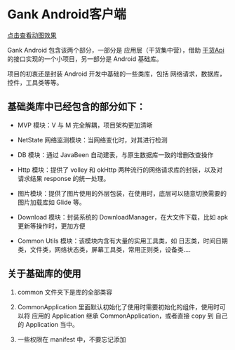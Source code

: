 # Gank Android客户端
[点击查看动图效果](./gank.gif)

Gank Android 包含该两个部分，一部分是 应用层（干货集中营），借助 [干货Api](http://gank.io/api) 的接口实现的一个小项目，另一部分是 Android 基础库。

项目的初衷还是封装 Android 开发中基础的一些类库，包括 网络请求，数据库，控件，工具类等等。

## 基础类库中已经包含的部分如下：

* MVP 模块：V 与 M 完全解耦，项目架构更加清晰

* NetState 网络监测模块：当网络变化时，对其进行检测

* DB 模块：通过 JavaBeen 自动建表，与原生数据库一致的增删改查操作

* Http 模块：提供了 volley 和 okHttp 两种流行的网络请求库的封装，以及对请求结果 response 的统一处理。

* 图片模块：提供了图片使用的外层包装，在使用时，底层可以随意切换需要的图片加载库如 Glide 等。

* Download 模块：封装系统的 DownloadManager，在大文件下载，比如 apk 更新等操作时，更加方便

* Common Utils 模块：该模块内含有大量的实用工具类，如 日志类，时间日期类，文件类，网络状态类，屏幕工具类，常用正则类，设备类....

## 关于基础库的使用

1. common 文件夹下是库的全部类容

2. CommonApplication 里面默认初始化了使用时需要初始化的组件，使用时可以将 应用的 Application 继承 CommonApplication，或者直接 copy 到 自己的 Application 当中。

3. 一些权限在 manifest 中，不要忘记添加



